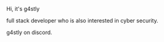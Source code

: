 Hi, it's g4stly

full stack developer who is also interested in cyber security.

g4stly on discord.

